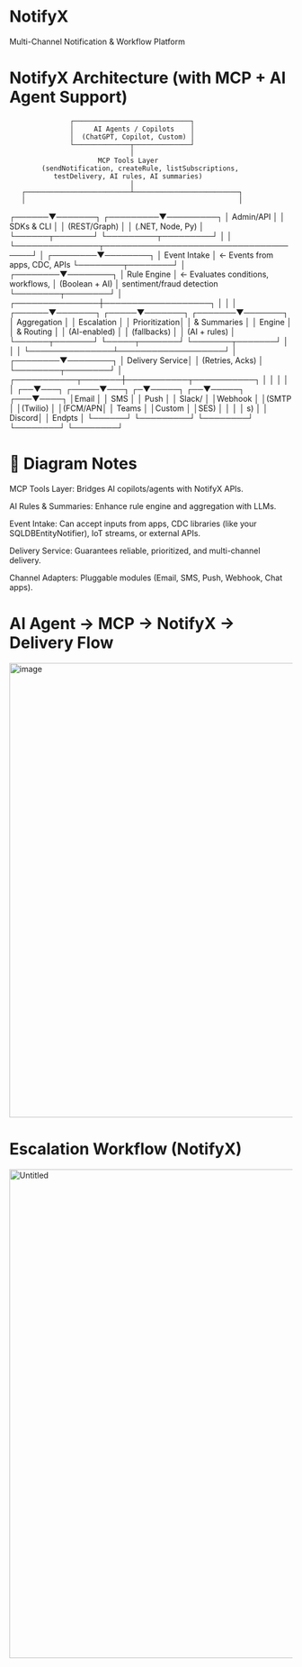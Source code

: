 # NotifyX
Multi-Channel Notification &amp; Workflow Platform
# NotifyX Architecture (with MCP + AI Agent Support)

                   ┌─────────────────────────────┐
                   │     AI Agents / Copilots    │
                   │  (ChatGPT, Copilot, Custom) │
                   └──────────────┬──────────────┘
                                  │
                          MCP Tools Layer
            (sendNotification, createRule, listSubscriptions,
               testDelivery, AI rules, AI summaries)
                                  │
       ┌──────────────────────────┴──────────────────────────┐
       │                                                     │
┌──────▼───────┐                                   ┌─────────▼─────────┐
│  Admin/API   │                                   │   SDKs & CLI      │
│ (REST/Graph) │                                   │ (.NET, Node, Py)  │
└──────┬───────┘                                   └─────────┬─────────┘
       │                                                     │
       └───────────────┬─────────────────────────────────────┘
                       │
              ┌────────▼────────┐
              │   Event Intake  │  ← Events from apps, CDC, APIs
              └────────┬────────┘
                       │
              ┌────────▼────────┐
              │   Rule Engine   │  ← Evaluates conditions, workflows,
              │ (Boolean + AI)  │     sentiment/fraud detection
              └────────┬────────┘
                       │
       ┌───────────────┼───────────────────┐
       │               │                   │
┌──────▼───────┐ ┌─────▼───────┐   ┌───────▼───────┐
│ Aggregation  │ │ Escalation   │   │ Prioritization│
│  & Summaries │ │   Engine     │   │   & Routing   │
│ (AI-enabled) │ │ (fallbacks)  │   │ (AI + rules)  │
└──────┬───────┘ └─────┬───────┘   └───────┬───────┘
       │               │                   │
       └───────────────┴───────────────────┘
                       │
              ┌────────▼────────┐
              │ Delivery Service│
              │ (Retries, Acks) │
              └────────┬────────┘
                       │
   ┌───────────┬───────┼───────────┬───────────┐
   │           │       │           │           │
┌──▼───┐ ┌─────▼───┐ ┌─▼─────┐ ┌──▼─────┐ ┌───▼────┐
│Email │ │  SMS    │ │ Push   │ │ Slack/ │ │Webhook │
│(SMTP │ │(Twilio) │ │(FCM/APN│ │ Teams  │ │Custom  │
│SES)  │ │         │ │  s)    │ │ Discord│ │ Endpts │
└──────┘ └─────────┘ └────────┘ └────────┘ └────────┘
# 🔑 Diagram Notes

MCP Tools Layer: Bridges AI copilots/agents with NotifyX APIs.

AI Rules & Summaries: Enhance rule engine and aggregation with LLMs.

Event Intake: Can accept inputs from apps, CDC libraries (like your SQLDBEntityNotifier), IoT streams, or external APIs.

Delivery Service: Guarantees reliable, prioritized, and multi-channel delivery.

Channel Adapters: Pluggable modules (Email, SMS, Push, Webhook, Chat apps).

# AI Agent → MCP → NotifyX → Delivery Flow
<img width="1878" height="807" alt="image" src="https://github.com/user-attachments/assets/316bc8ce-aa2e-455f-8539-3e31f8d8dd24" />

# Escalation Workflow (NotifyX)
<img width="1502" height="868" alt="Untitled" src="https://github.com/user-attachments/assets/cddc2eb8-199e-4433-b05c-b60591269a8b" />




